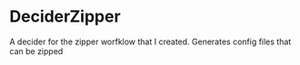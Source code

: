 DeciderZipper
=============

A decider for the zipper worfklow that I created. Generates config files that can be zipped
